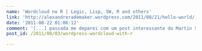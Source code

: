 ```yaml
---
name: 'Wordcloud no R | Logic, Lisp, SW, R and others'
link: 'http://alexandrerademaker.wordpress.com/2011/08/21/hello-world/'
date: '2011-08-22 01:06:12'
comment: '[...] passada me deparei com um post interessante do Martin Scharm sobre como fazer wordcloud no R em um dos blogs que leio com frequência, o R [...]'
post_id: /2011/08/03/wordpress-wordcloud-with-r

---
```



